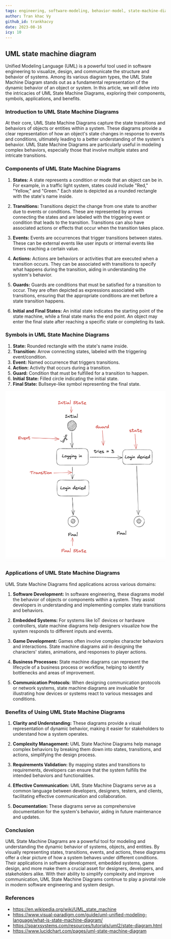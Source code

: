 ```yaml
---
tags: engineering, software-modeling, behavior-model, state-machine-diagram, finite-state-machine, state-machine, state, diagram
author: Tran khac Vy
github_id: trankhacvy
date: 2023-08-16
icy: 10
---
```


## UML state machine diagram
Unified Modeling Language (UML) is a powerful tool used in software engineering to visualize, design, and communicate the structure and behavior of systems. Among its various diagram types, the UML State Machine Diagram stands out as a fundamental representation of the dynamic behavior of an object or system. In this article, we will delve into the intricacies of UML State Machine Diagrams, exploring their components, symbols, applications, and benefits.

### Introduction to UML State Machine Diagrams

At their core, UML State Machine Diagrams capture the state transitions and behaviors of objects or entities within a system. These diagrams provide a clear representation of how an object's state changes in response to events and conditions, ultimately leading to a better understanding of the system's behavior. UML State Machine Diagrams are particularly useful in modeling complex behaviors, especially those that involve multiple states and intricate transitions.

### Components of UML State Machine Diagrams

1. **States:** A state represents a condition or mode that an object can be in. For example, in a traffic light system, states could include "Red," "Yellow," and "Green." Each state is depicted as a rounded rectangle with the state's name inside.

2. **Transitions:** Transitions depict the change from one state to another due to events or conditions. These are represented by arrows connecting the states and are labeled with the triggering event or condition that leads to the transition. Transitions can also have associated actions or effects that occur when the transition takes place.

3. **Events:** Events are occurrences that trigger transitions between states. These can be external events like user inputs or internal events like timers reaching a certain value.

4. **Actions:** Actions are behaviors or activities that are executed when a transition occurs. They can be associated with transitions to specify what happens during the transition, aiding in understanding the system's behavior.

5. **Guards:** Guards are conditions that must be satisfied for a transition to occur. They are often depicted as expressions associated with transitions, ensuring that the appropriate conditions are met before a state transition happens.

6. **Initial and Final States:** An initial state indicates the starting point of the state machine, while a final state marks the end point. An object may enter the final state after reaching a specific state or completing its task.

### Symbols in UML State Machine Diagrams

1. **State:** Rounded rectangle with the state's name inside.
2. **Transition:** Arrow connecting states, labeled with the triggering event/condition.
3. **Event:** Named occurrence that triggers transitions.
4. **Action:** Activity that occurs during a transition.
5. **Guard:** Condition that must be fulfilled for a transition to happen.
6. **Initial State:** Filled circle indicating the initial state.
7. **Final State:** Bullseye-like symbol representing the final state.

![Sample UML State machine diagram](_assets/uml-state-machine-diagram.png)

### Applications of UML State Machine Diagrams

UML State Machine Diagrams find applications across various domains:

1. **Software Development:** In software engineering, these diagrams model the behavior of objects or components within a system. They assist developers in understanding and implementing complex state transitions and behaviors.

2. **Embedded Systems:** For systems like IoT devices or hardware controllers, state machine diagrams help designers visualize how the system responds to different inputs and events.

3. **Game Development:** Games often involve complex character behaviors and interactions. State machine diagrams aid in designing the characters' states, animations, and responses to player actions.

4. **Business Processes:** State machine diagrams can represent the lifecycle of a business process or workflow, helping to identify bottlenecks and areas of improvement.

5. **Communication Protocols:** When designing communication protocols or network systems, state machine diagrams are invaluable for illustrating how devices or systems react to various messages and conditions.

### Benefits of Using UML State Machine Diagrams

1. **Clarity and Understanding:** These diagrams provide a visual representation of dynamic behavior, making it easier for stakeholders to understand how a system operates.

2. **Complexity Management:** UML State Machine Diagrams help manage complex behaviors by breaking them down into states, transitions, and actions, simplifying the design process.

3. **Requirements Validation:** By mapping states and transitions to requirements, developers can ensure that the system fulfills the intended behaviors and functionalities.

4. **Effective Communication:** UML State Machine Diagrams serve as a common language between developers, designers, testers, and clients, facilitating effective communication and collaboration.

5. **Documentation:** These diagrams serve as comprehensive documentation for the system's behavior, aiding in future maintenance and updates.

### Conclusion

UML State Machine Diagrams are a powerful tool for modeling and understanding the dynamic behavior of systems, objects, and entities. By visually representing states, transitions, events, and actions, these diagrams offer a clear picture of how a system behaves under different conditions. Their applications in software development, embedded systems, game design, and more make them a crucial asset for designers, developers, and stakeholders alike. With their ability to simplify complexity and improve communication, UML State Machine Diagrams continue to play a pivotal role in modern software engineering and system design.

### References
- https://en.wikipedia.org/wiki/UML_state_machine
- https://www.visual-paradigm.com/guide/uml-unified-modeling-language/what-is-state-machine-diagram/
- https://sparxsystems.com/resources/tutorials/uml2/state-diagram.html
- https://www.lucidchart.com/pages/uml-state-machine-diagram
